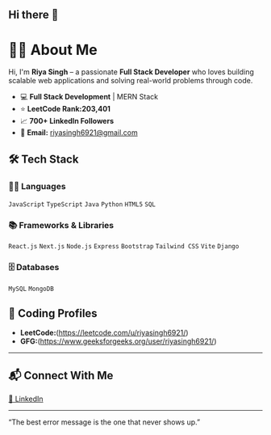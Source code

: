## Hi there 👋

# 👩‍💻 About Me

Hi, I'm **Riya Singh** – a passionate **Full Stack Developer** who loves building scalable web applications and solving real-world problems through code.

- 💻 **Full Stack Development** | MERN Stack  
- ⭐ **LeetCode Rank:203,401**  
- 📈 **700+ LinkedIn Followers**
- 📧 **Email:** riyasingh6921@gmail.com

## 🛠️ Tech Stack

### 👨‍💻 Languages  
`JavaScript` `TypeScript` `Java` `Python` `HTML5` `SQL`

### 📚 Frameworks & Libraries  
`React.js` `Next.js` `Node.js` `Express` `Bootstrap` `Tailwind CSS` `Vite` `Django`

### 🗄️ Databases  
`MySQL` `MongoDB`

## 🧠 Coding Profiles

- **LeetCode:**(https://leetcode.com/u/riyasingh6921/)  
- **GFG:**(https://www.geeksforgeeks.org/user/riyasingh6921/)

---

## 📬 Connect With Me

[💼 LinkedIn](www.linkedin.com/in/riya-singh-b99411257)

---

“The best error message is the one that never shows up.”

